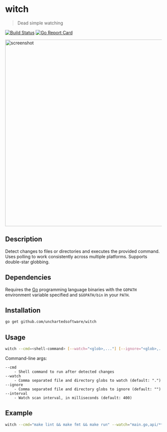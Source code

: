 # witch

> Dead simple watching

[![Build Status](https://travis-ci.org/unchartedsoftware/witch.svg?branch=master)](https://travis-ci.org/unchartedsoftware/witch)
[![Go Report Card](https://goreportcard.com/badge/github.com/unchartedsoftware/witch)](https://goreportcard.com/report/github.com/unchartedsoftware/witch)

<img width="600" src="https://rawgit.com/unchartedsoftware/witch/master/screenshot.png" alt="screenshot" />

## Description

Detect changes to files or directories and executes the provided command. Uses polling to work consistently across multiple platforms. Supports double-star globbing.

## Dependencies

Requires the [Go](https://golang.org/) programming language binaries with the `GOPATH` environment variable specified and `$GOPATH/bin` in your `PATH`.

## Installation

```bash
go get github.com/unchartedsoftware/witch
```

## Usage

```bash
witch --cmd=<shell-command> [--watch="<glob>,..."] [--ignore="<glob>,..."] [--interval=<milliseconds>]
```

Command-line args:

```
--cmd
	- Shell command to run after detected changes
--watch
	- Comma separated file and directory globs to watch (default: ".")
--ignore
	- Comma separated file and directory globs to ignore (default: "")
--interval
	- Watch scan interval, in milliseconds (default: 400)
```

## Example

```bash
witch --cmd="make lint && make fmt && make run" --watch="main.go,api/**/*.go"
```
